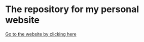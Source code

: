 # The repository for my personal website

[Go to the website by clicking here](https://erminhodzic.com/)